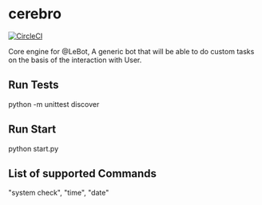 cerebro
=======

[![CircleCI](https://circleci.com/gh/Le-Bot/cerebro/tree/master.svg?style=shield)](https://circleci.com/gh/Le-Bot/cerebro/tree/master)

Core engine for @LeBot, A generic bot that will be able to do custom tasks on the basis of the interaction with User.

## Run Tests

python -m unittest discover


## Run Start

python start.py <command>


## List of supported Commands

"system check", "time", "date"
